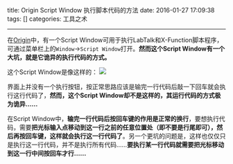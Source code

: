 title: Origin Script Window 执行脚本代码的方法
date: 2016-01-27 17:09:38
tags: []
categories: 工具之术

---

在[Origin](http://www.originlab.com/)中，有一个Script Window可用于执行LabTalk和X-Function脚本程序，可通过菜单栏上的`Window`->`Script Window`打开。**然而这个Script Window有一个大坑，就是它诡异的执行代码的方式。**

<!--more-->

这个Script Window是像这样的：
![](https://gmf.shengnengjin.cn/Software20160127165933.png)

界面上并没有一个执行按钮，按正常思路应该是输完一行代码后敲一下回车就会执行这行代码了，**然而，这个Script Window却不是这样的，其运行代码的方式极为诡异……**

在Script Window中，**输完一行代码后按回车键的作用是正常的换行**，要想执行代码，需要**把光标输入点移动到这一行之前的任意位置处（即不要是行尾即可），然后再按回车键，这样就会执行这一行代码了**。另一个更坑的问题是，这样也仅仅只是执行这一行代码，并不是执行所有代码……**要执行某一行代码就需要把光标移动到这一行中间按回车才行……**
